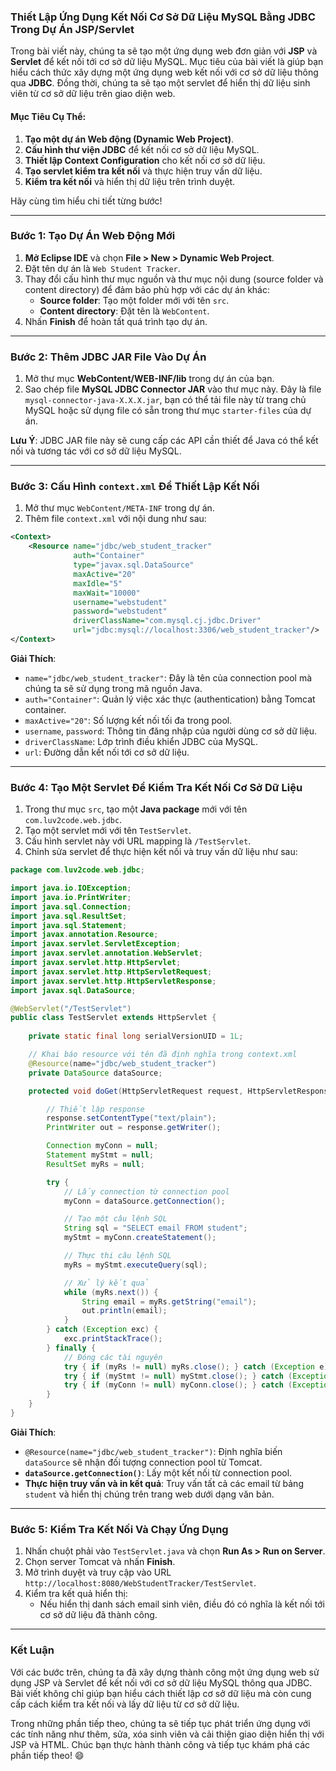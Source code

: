 ### Thiết Lập Ứng Dụng Kết Nối Cơ Sở Dữ Liệu MySQL Bằng JDBC Trong Dự Án JSP/Servlet

Trong bài viết này, chúng ta sẽ tạo một ứng dụng web đơn giản với **JSP** và **Servlet** để kết nối tới cơ sở dữ liệu MySQL. Mục tiêu của bài viết là giúp bạn hiểu cách thức xây dựng một ứng dụng web kết nối với cơ sở dữ liệu thông qua **JDBC**. Đồng thời, chúng ta sẽ tạo một servlet để hiển thị dữ liệu sinh viên từ cơ sở dữ liệu trên giao diện web.

#### Mục Tiêu Cụ Thể:
1. **Tạo một dự án Web động (Dynamic Web Project)**.
2. **Cấu hình thư viện JDBC** để kết nối cơ sở dữ liệu MySQL.
3. **Thiết lập Context Configuration** cho kết nối cơ sở dữ liệu.
4. **Tạo servlet kiểm tra kết nối** và thực hiện truy vấn dữ liệu.
5. **Kiểm tra kết nối** và hiển thị dữ liệu trên trình duyệt.

Hãy cùng tìm hiểu chi tiết từng bước!

---

### Bước 1: Tạo Dự Án Web Động Mới
1. **Mở Eclipse IDE** và chọn **File > New > Dynamic Web Project**.
2. Đặt tên dự án là `Web Student Tracker`.
3. Thay đổi cấu hình thư mục nguồn và thư mục nội dung (source folder và content directory) để đảm bảo phù hợp với các dự án khác:
   - **Source folder**: Tạo một folder mới với tên `src`.
   - **Content directory**: Đặt tên là `WebContent`.
4. Nhấn **Finish** để hoàn tất quá trình tạo dự án.

---

### Bước 2: Thêm JDBC JAR File Vào Dự Án
1. Mở thư mục **WebContent/WEB-INF/lib** trong dự án của bạn.
2. Sao chép file **MySQL JDBC Connector JAR** vào thư mục này. Đây là file `mysql-connector-java-X.X.X.jar`, bạn có thể tải file này từ trang chủ MySQL hoặc sử dụng file có sẵn trong thư mục `starter-files` của dự án.

**Lưu Ý**: JDBC JAR file này sẽ cung cấp các API cần thiết để Java có thể kết nối và tương tác với cơ sở dữ liệu MySQL.

---

### Bước 3: Cấu Hình `context.xml` Để Thiết Lập Kết Nối
1. Mở thư mục `WebContent/META-INF` trong dự án.
2. Thêm file `context.xml` với nội dung như sau:

```xml
<Context>
    <Resource name="jdbc/web_student_tracker"
              auth="Container"
              type="javax.sql.DataSource"
              maxActive="20"
              maxIdle="5"
              maxWait="10000"
              username="webstudent"
              password="webstudent"
              driverClassName="com.mysql.cj.jdbc.Driver"
              url="jdbc:mysql://localhost:3306/web_student_tracker"/>
</Context>
```

**Giải Thích**:
- `name="jdbc/web_student_tracker"`: Đây là tên của connection pool mà chúng ta sẽ sử dụng trong mã nguồn Java.
- `auth="Container"`: Quản lý việc xác thực (authentication) bằng Tomcat container.
- `maxActive="20"`: Số lượng kết nối tối đa trong pool.
- `username`, `password`: Thông tin đăng nhập của người dùng cơ sở dữ liệu.
- `driverClassName`: Lớp trình điều khiển JDBC của MySQL.
- `url`: Đường dẫn kết nối tới cơ sở dữ liệu.

---

### Bước 4: Tạo Một Servlet Để Kiểm Tra Kết Nối Cơ Sở Dữ Liệu
1. Trong thư mục `src`, tạo một **Java package** mới với tên `com.luv2code.web.jdbc`.
2. Tạo một servlet mới với tên `TestServlet`.
3. Cấu hình servlet này với URL mapping là `/TestServlet`.
4. Chỉnh sửa servlet để thực hiện kết nối và truy vấn dữ liệu như sau:

```java
package com.luv2code.web.jdbc;

import java.io.IOException;
import java.io.PrintWriter;
import java.sql.Connection;
import java.sql.ResultSet;
import java.sql.Statement;
import javax.annotation.Resource;
import javax.servlet.ServletException;
import javax.servlet.annotation.WebServlet;
import javax.servlet.http.HttpServlet;
import javax.servlet.http.HttpServletRequest;
import javax.servlet.http.HttpServletResponse;
import javax.sql.DataSource;

@WebServlet("/TestServlet")
public class TestServlet extends HttpServlet {
    
    private static final long serialVersionUID = 1L;

    // Khai báo resource với tên đã định nghĩa trong context.xml
    @Resource(name="jdbc/web_student_tracker")
    private DataSource dataSource;

    protected void doGet(HttpServletRequest request, HttpServletResponse response) throws ServletException, IOException {

        // Thiết lập response
        response.setContentType("text/plain");
        PrintWriter out = response.getWriter();

        Connection myConn = null;
        Statement myStmt = null;
        ResultSet myRs = null;

        try {
            // Lấy connection từ connection pool
            myConn = dataSource.getConnection();

            // Tạo một câu lệnh SQL
            String sql = "SELECT email FROM student";
            myStmt = myConn.createStatement();

            // Thực thi câu lệnh SQL
            myRs = myStmt.executeQuery(sql);

            // Xử lý kết quả
            while (myRs.next()) {
                String email = myRs.getString("email");
                out.println(email);
            }
        } catch (Exception exc) {
            exc.printStackTrace();
        } finally {
            // Đóng các tài nguyên
            try { if (myRs != null) myRs.close(); } catch (Exception e) {}
            try { if (myStmt != null) myStmt.close(); } catch (Exception e) {}
            try { if (myConn != null) myConn.close(); } catch (Exception e) {}
        }
    }
}
```

**Giải Thích**:
- `@Resource(name="jdbc/web_student_tracker")`: Định nghĩa biến `dataSource` sẽ nhận đối tượng connection pool từ Tomcat.
- **`dataSource.getConnection()`**: Lấy một kết nối từ connection pool.
- **Thực hiện truy vấn và in kết quả**: Truy vấn tất cả các email từ bảng `student` và hiển thị chúng trên trang web dưới dạng văn bản.

---

### Bước 5: Kiểm Tra Kết Nối Và Chạy Ứng Dụng
1. Nhấn chuột phải vào `TestServlet.java` và chọn **Run As > Run on Server**.
2. Chọn server Tomcat và nhấn **Finish**.
3. Mở trình duyệt và truy cập vào URL `http://localhost:8080/WebStudentTracker/TestServlet`.
4. Kiểm tra kết quả hiển thị:
   - Nếu hiển thị danh sách email sinh viên, điều đó có nghĩa là kết nối tới cơ sở dữ liệu đã thành công.

---

### Kết Luận
Với các bước trên, chúng ta đã xây dựng thành công một ứng dụng web sử dụng JSP và Servlet để kết nối với cơ sở dữ liệu MySQL thông qua JDBC. Bài viết không chỉ giúp bạn hiểu cách thiết lập cơ sở dữ liệu mà còn cung cấp cách kiểm tra kết nối và lấy dữ liệu từ cơ sở dữ liệu.

Trong những phần tiếp theo, chúng ta sẽ tiếp tục phát triển ứng dụng với các tính năng như thêm, sửa, xóa sinh viên và cải thiện giao diện hiển thị với JSP và HTML. Chúc bạn thực hành thành công và tiếp tục khám phá các phần tiếp theo! 😄
